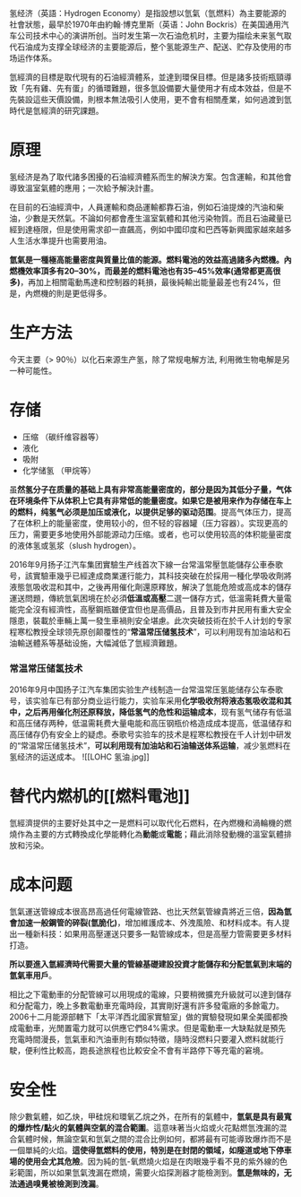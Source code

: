 氢经济（英語：Hydrogen Economy）是指設想以氫氣（氫燃料）為主要能源的社會狀態，最早於1970年由約翰·博克里斯（英语：John Bockris）在美国通用汽车公司技术中心的演讲所创。当时发生第一次石油危机时，主要为描绘未来氢气取代石油成为支撑全球经济的主要能源后，整个氢能源生产、配送、贮存及使用的市场运作体系。

氫經濟的目標是取代現有的石油經濟體系，並達到環保目標。但是諸多技術瓶頸導致「先有雞、先有蛋」的循環難題，很多氫設備要大量使用才有成本效益，但是不先裝設這些天價設備，則根本無法吸引人使用，更不會有相關產業，如何過渡到氫時代是氫經濟的研究課題。

# 原理
氢经济是為了取代諸多困擾的石油經濟體系而生的解決方案。包含運輸，和其他會導致溫室氣體的應用；一次給予解決計畫。

在目前的石油經濟中，人員運輸和商品運輸都靠石油，例如石油提煉的汽油和柴油，少數是天然氣。不論如何都會產生溫室氣體和其他污染物質。而且石油藏量已經到達極限，但是使用需求卻一直飆高，例如中國印度和巴西等新興國家越來越多人生活水準提升也需要用油。

**氫氣是一種極高能量密度與質量比值的能源。燃料電池的效益高過諸多內燃機。內燃機效率頂多有20–30%，而最差的燃料電池也有35–45%效率(通常都更高很多)**，再加上相關電動馬達和控制器的耗損，最後純輸出能量最差也有24%，但是，內燃機的則是更低得多。

# 生产方法
今天主要（> 90％）以化石来源生产氢，除了常规电解方法, 利用微生物电解是另一种可能性。

# 存储
- 压缩 （碳纤维容器等）
- 液化
- 吸附
- 化学储氢 （甲烷等）

虽**然氢分子在质量的基础上具有非常高能量密度的，部分是因为其低分子量，气体在环境条件下从体积上它具有非常低的能量密度。如果它是被用来作为存储在车上的燃料，纯氢气必须是加压或液化，以提供足够的驱动范围**。提高气体压力，提高了在体积上的能量密度，使用较小的，但不轻的容器罐（压力容器）。实现更高的压力，需要更多地使用外部能源动力压缩。或者，也可以使用较高的体积能量密度的液体氢或氢浆（slush hydrogen）。

2016年9月扬子江汽车集团實驗生产线首次下線一台常溫常壓氫能儲存公車泰歌号，該實驗車幾乎已經達成商業運行能力，其科技突破在於採用一種化學吸收劑將液態氫吸收混和其中，之後再用催化劑還原釋放，解決了氫能危險或高成本的儲存運送問題，傳統氫氣困境在於必須**低溫或高壓**二選一儲存方式，低溫需耗費大量電能完全沒有經濟性，高壓鋼瓶雖便宜但也是高價品，且普及到市井民用有重大安全隱患，裝載於車輛上萬一發生車禍則安全堪慮。此次突破技術在於千人计划的专家程寒松教授全球领先原创颠覆性的“**常温常压储氢技术**”，可以利用现有加油站和石油輸送體系等基础设施，大幅減低了氫經濟難題。

### 常温常压储氢技术
2016年9月中国扬子江汽车集团实验生产线制造一台常温常压氢能储存公车泰歌号，该实验车已有部分商业运行能力，实验车采用**化学吸收剂将液态氢吸收混和其中，之后再用催化剂还原释放，降低氢气的危性和运输成本**，现有氢气储存有低温和高压储存两种，低温需耗费大量电能和高压钢瓶价格造成成本提高，低温储存和高压储存仍有安全上的疑虑。泰歌号实验车的技术是程寒松教授在千人计划中研发的“常温常压储氢技术”，**可以利用现有加油站和石油输送体系运输**，减少氢燃料在氢经济的运送成本。
![[LOHC 氢油.jpg]]

# 替代内燃机的[[燃料電池]]
氫經濟提供的主要好处其中之一是燃料可以取代化石燃料，在內燃機和渦輪機的燃燒作為主要的方式轉換成化學能轉化為**動能**或**電能**；藉此消除發動機的溫室氣體排放和污染。

# 成本问题 
氫氣運送管線成本很高昂高過任何電線管路、也比天然氣管線貴將近三倍，**因為氫會加速一般鋼管的碎裂(氫脆化)**，增加維護成本、外洩風險、和材料成本。有人提出一種新科技：如果用高壓運送只要多一點管線成本，但是高壓力管需要更多材料打造。

**所以要進入氫經濟時代需要大量的管線基礎建設投資才能儲存和分配氫氣到末端的氫氣車用戶**。

相比之下電動車的分配管線可以用現成的電線，只要稍微擴充升級就可以達到儲存和分配電力，晚上多數電動車充電時段，其實剛好還有許多發電廠的多餘電力。2006十二月能源部轄下「太平洋西北國家實驗室」做的實驗發現如果全美國都換成電動車，光閒置電力就可以供應它們84%需求。但是電動車一大缺點就是預先充電時間漫長，氫氣車和汽油車則有類似特徵，隨時沒燃料只要灌入燃料就能行駛，便利性比較高，跑長途旅程也比較安全不會有半路停下等充電的窘境。

# 安全性
除少數氣體，如乙炔，甲硅烷和環氧乙烷之外，在所有的氣體中，**氫氣是具有最寬的爆炸性/點火的氣體與空氣的混合範圍**。這意味著当火焰或火花點燃氫洩漏的混合氣體时候，無論空氣和氫氣之間的混合比例如何，都將最有可能導致爆炸而不是一個單純的火焰。**這使得氫燃料的使用，特別是在封閉的領域，如隧道或地下停車場的使用会尤其危險**。因为純的氫-氧燃燒火焰是在肉眼幾乎看不見的紫外線的色彩範圍，所以如果氫氣洩漏在燃燒，需要火焰探測器才能檢測到。**氫是無味的，无法通過嗅覺被檢測到洩漏**。
